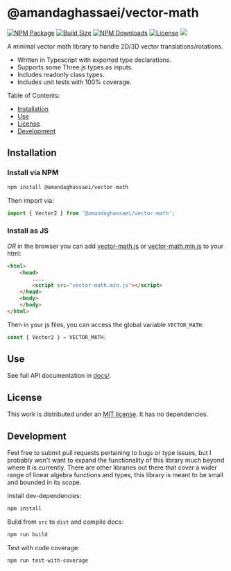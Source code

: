 # @amandaghassaei/vector-math
[![NPM Package](https://img.shields.io/npm/v/@amandaghassaei/vector-math)](https://www.npmjs.com/package/@amandaghassaei/vector-math)
[![Build Size](https://img.shields.io/bundlephobia/min/@amandaghassaei/vector-math)](https://bundlephobia.com/result?p=@amandaghassaei/vector-math)
[![NPM Downloads](https://img.shields.io/npm/dw/@amandaghassaei/vector-math)](https://www.npmtrends.com/@amandaghassaei/vector-math)
[![License](https://img.shields.io/npm/l/@amandaghassaei/vector-math)](https://github.com/amandaghassaei/vector-math/blob/main/LICENSE)
![](https://img.shields.io/badge/Coverage-100%25-83A603.svg?prefix=$coverage$)

A minimal vector math library to handle 2D/3D vector translations/rotations.

- Written in Typescript with exported type declarations.
- Supports some Three.js types as inputs.
- Includes readonly class types.
- Includes unit tests with 100% coverage.

Table of Contents:

- [Installation](#installation)
- [Use](#use)
- [License](#license)
- [Development](#development)

## Installation

### Install via NPM

```sh
npm install @amandaghassaei/vector-math
```
Then import via:
```js
import { Vector2 } from '@amandaghassaei/vector-math';
```

### Install as JS
*OR* in the browser you can add [vector-math.js](https://github.com/amandaghassaei/vector-math/blob/main/dist/vector-math.js) or [vector-math.min.js](https://github.com/amandaghassaei/vector-math/blob/main/dist/vector-math.min.js) to your html:
```html
<html>
    <head>
        ....
        <script src="vector-math.min.js"></script>
    </head>
    <body>
    </body>
</html>
```
Then in your js files, you can access the global variable `VECTOR_MATH`:

```js
const { Vector2 } = VECTOR_MATH;
```

## Use

See full API documentation in [docs/](https://github.com/amandaghassaei/vector-math/tree/main/docs).


## License

This work is distributed under an [MIT license](https://github.com/amandaghassaei/vector-math/blob/main/LICENSE).  It has no dependencies.


## Development

Feel free to submit pull requests pertaining to bugs or type issues, but I probably won't want to expand the functionality of this library much beyond where it is currently.  There are other libraries out there that cover a wider range of linear algebra functions and types, this library is meant to be small and bounded in its scope.

Install dev-dependencies:

```sh
npm install
```

Build from `src` to `dist` and compile docs:

```sh
npm run build
```

Test with code coverage:

```sh
npm run test-with-coverage
```

